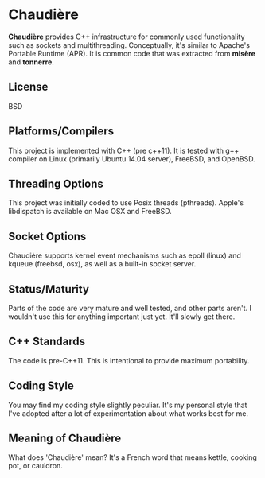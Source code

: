 Chaudière
=========

**Chaudière** provides C++ infrastructure for commonly used functionality
such as sockets and multithreading. Conceptually, it's similar to
Apache's Portable Runtime (APR). It is common code that was extracted
from **misère** and **tonnerre**.

License
-------
BSD

Platforms/Compilers
-------------------
This project is implemented with C++ (pre c++11). It is tested with
g++ compiler on Linux (primarily Ubuntu 14.04 server), FreeBSD, and
OpenBSD.

Threading Options
-----------------
This project was initially coded to use Posix threads (pthreads).
Apple's libdispatch is available on Mac OSX and FreeBSD.

Socket Options
--------------
Chaudière supports kernel event mechanisms such as epoll (linux) and
kqueue (freebsd, osx), as well as a built-in socket server.

Status/Maturity
---------------
Parts of the code are very mature and well tested, and other parts
aren't. I wouldn't use this for anything important just yet. It'll
slowly get there.

C++ Standards
-------------
The code is pre-C++11. This is intentional to provide maximum
portability.

Coding Style
------------
You may find my coding style slightly peculiar. It's my personal style
that I've adopted after a lot of experimentation about what works best
for me.

Meaning of Chaudière
--------------------
What does 'Chaudière' mean?  It's a French word that means kettle,
cooking pot, or cauldron.
